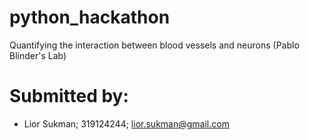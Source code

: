 # python_hackathon
Quantifying the interaction between blood vessels and neurons (Pablo Blinder's Lab)

# Submitted by:
- Lior Sukman; 319124244; lior.sukman@gmail.com
